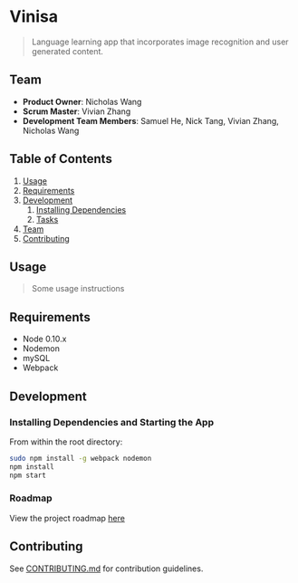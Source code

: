 # Vinisa

> Language learning app that incorporates image recognition and user generated content.

## Team

  - __Product Owner__: Nicholas Wang
  - __Scrum Master__: Vivian Zhang
  - __Development Team Members__: Samuel He, Nick Tang, Vivian Zhang, Nicholas Wang

## Table of Contents

1. [Usage](#Usage)
1. [Requirements](#requirements)
1. [Development](#development)
    1. [Installing Dependencies](#installing-dependencies)
    1. [Tasks](#tasks)
1. [Team](#team)
1. [Contributing](#contributing)

## Usage

> Some usage instructions

## Requirements

- Node 0.10.x
- Nodemon
- mySQL
- Webpack

## Development

### Installing Dependencies and Starting the App

From within the root directory:

```sh
sudo npm install -g webpack nodemon
npm install
npm start
```

### Roadmap

View the project roadmap [here](https://github.com/heroic-hamsters/translate-hamsters/issues)


## Contributing

See [CONTRIBUTING.md](CONTRIBUTING.md) for contribution guidelines.
